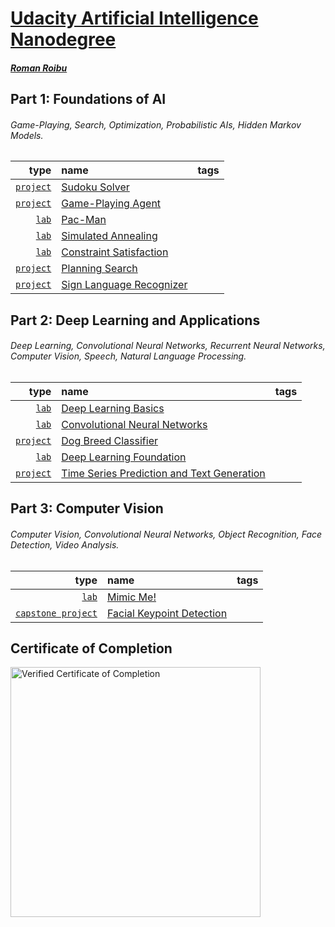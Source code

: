 # [Udacity Artificial Intelligence Nanodegree](https://www.udacity.com/course/artificial-intelligence-nanodegree--nd889)

##### [Roman Roibu](https://github.com/romanroibu)

## Part 1: Foundations of AI

###### Game-Playing, Search, Optimization, Probabilistic AIs, Hidden Markov Models.

type | name | tags 
--:|:--|---
[`project`][type-project] | [Sudoku Solver](https://github.com/romanroibu/udacity-aind-sudoku) |
[`project`][type-project] | [Game-Playing Agent](https://github.com/romanroibu/udacity-aind-isolation) |
[`lab`][type-lab] | [Pac-Man](https://github.com/romanroibu/udacity-aind-pac-man) |
[`lab`][type-lab] | [Simulated Annealing](https://github.com/romanroibu/udacity-aind-simulated-annealing) |
[`lab`][type-lab] | [Constraint Satisfaction](https://github.com/romanroibu/udacity-aind-constraint-satisfaction) |
[`project`][type-project] | [Planning Search](https://github.com/romanroibu/udacity-aind-planning-search) |
[`project`][type-project] | [Sign Language Recognizer](https://github.com/romanroibu/udacity-aind-sign-language-recognition) |


## Part 2: Deep Learning and Applications

###### Deep Learning, Convolutional Neural Networks, Recurrent Neural Networks, Computer Vision, Speech, Natural Language Processing.

type | name | tags 
--:|:--|---
[`lab`][type-lab] | [Deep Learning Basics](https://github.com/romanroibu/udacity-aind-deep-learning-basics) |
[`lab`][type-lab] | [Convolutional Neural Networks](https://github.com/romanroibu/udacity-aind-convolutional-neural-networks) |
[`project`][type-project] | [Dog Breed Classifier](https://github.com/romanroibu/udacity-aind-dog-breed-recognition) |
[`lab`][type-lab] | [Deep Learning Foundation](https://github.com/romanroibu/udacity-aind-deep-learning-foundation) |
[`project`][type-project] | [Time Series Prediction and Text Generation](https://github.com/romanroibu/udacity-aind-recurrent-neural-networks) |

## Part 3: Computer Vision

###### Computer Vision, Convolutional Neural Networks, Object Recognition, Face Detection, Video Analysis.

type | name | tags 
--:|:--|---
[`lab`][type-lab] | [Mimic Me!](https://github.com/romanroibu/udacity-aind-cv-mimic-me) |
[`capstone project`][type-project] | [Facial Keypoint Detection](https://github.com/romanroibu/udacity-aind-cv-facial-keypoint-detection) |

## Certificate of Completion

<a href="https://github.com/romanroibu/udacity-aind/blob/master/certificate.pdf">
  <img src="https://github.com/romanroibu/udacity-aind/raw/master/assets/certificate_thumbnail.png" alt="Verified Certificate of Completion" height="400"/>
</a>



[type-lab]: https://github.com/romanroibu?tab=repositories&q=udacity-aind+lab
[type-project]: https://github.com/romanroibu?tab=repositories&q=udacity-aind+project
